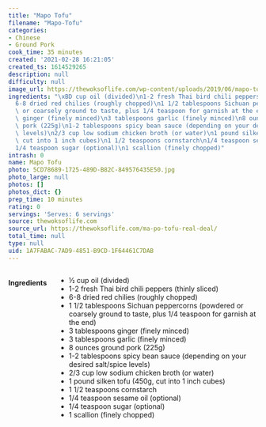 ```yaml
---
title: "Mapo Tofu"
filename: "Mapo-Tofu"
categories:
- Chinese
- Ground Pork
cook_time: 35 minutes
created: '2021-02-28 16:21:05'
created_ts: 1614529265
description: null
difficulty: null
image_url: https://thewoksoflife.com/wp-content/uploads/2019/06/mapo-tofu-10-340x511.jpg
ingredients: "\xBD cup oil (divided)\n1-2 fresh Thai bird chili peppers (thinly sliced)\n\
  6-8 dried red chilies (roughly chopped)\n1 1/2 tablespoons Sichuan peppercorns (powdered\
  \ or coarsely ground to taste, plus 1/4 teaspoon for garnish at the end)\n3 tablespoons\
  \ ginger (finely minced)\n3 tablespoons garlic (finely minced)\n8 ounces ground\
  \ pork (225g)\n1-2 tablespoons spicy bean sauce (depending on your desired salt/spice\
  \ levels)\n2/3 cup low sodium chicken broth (or water)\n1 pound silken tofu (450g,\
  \ cut into 1 inch cubes)\n1 1/2 teaspoons cornstarch\n1/4 teaspoon sesame oil (optional)\n\
  1/4 teaspoon sugar (optional)\n1 scallion (finely chopped)"
intrash: 0
name: Mapo Tofu
photo: 5CD78689-1725-489D-B82C-849576435E50.jpg
photo_large: null
photos: []
photos_dict: {}
prep_time: 10 minutes
rating: 0
servings: 'Serves: 6 servings'
source: thewoksoflife.com
source_url: https://thewoksoflife.com/ma-po-tofu-real-deal/
total_time: null
type: null
uid: 1A7FABAC-7AD9-4851-B9CD-1F64461C7DAB
---
```

<div class="large-8 medium-7 columns" id="writeup">	</div><!-- #writeup -->
</div><!-- #row-one -->
<div class="row" id="row-two">	<div class="medium-4 small-5 columns"><h4 id="ingredients">Ingredients</h4><div class="box box-ingredients content"><ul>
<li>½ cup oil (divided)</li>
<li>1-2 fresh Thai bird chili peppers (thinly sliced)</li>
<li>6-8 dried red chilies (roughly chopped)</li>
<li>1 1/2 tablespoons Sichuan peppercorns (powdered or coarsely ground to taste, plus 1/4 teaspoon for garnish at the end)</li>
<li>3 tablespoons ginger (finely minced)</li>
<li>3 tablespoons garlic (finely minced)</li>
<li>8 ounces ground pork (225g)</li>
<li>1-2 tablespoons spicy bean sauce (depending on your desired salt/spice levels)</li>
<li>2/3 cup low sodium chicken broth (or water)</li>
<li>1 pound silken tofu (450g, cut into 1 inch cubes)</li>
<li>1 1/2 teaspoons cornstarch</li>
<li>1/4 teaspoon sesame oil (optional)</li>
<li>1/4 teaspoon sugar (optional)</li>
<li>1 scallion (finely chopped)</li>
</ul>
</div>	</div>	<div class="medium-6 small-7 columns">	</div>